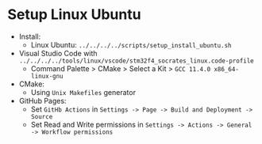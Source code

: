 # Setup Linux Ubuntu

- Install:
  - Linux Ubuntu: `../../../../scripts/setup_install_ubuntu.sh`
- Visual Studio Code with `../../../../tools/linux/vscode/stm32f4_socrates_linux.code-profile`
  - Command Palette > CMake > Select a Kit > `GCC 11.4.0 x86_64-linux-gnu`
- CMake:
  - Using `Unix Makefiles` generator
- GitHub Pages:
  - Set `GitHb Actions` in `Settings -> Page -> Build and Deployment -> Source`
  - Set Read and Write permissions in `Settings -> Actions -> General -> Workflow permissions`
